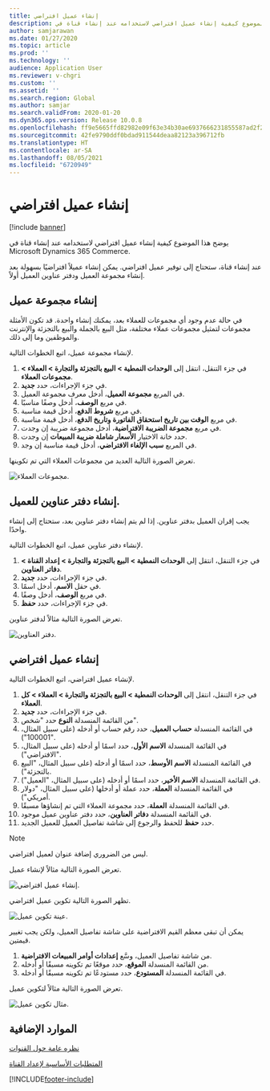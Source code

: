 ```yaml
---
title: إنشاء عميل افتراضي
description: يوضح هذا الموضوع كيفية إنشاء عميل افتراضي لاستخدامه عند إنشاء قناة في Microsoft Dynamics 365 Commerce.
author: samjarawan
ms.date: 01/27/2020
ms.topic: article
ms.prod: ''
ms.technology: ''
audience: Application User
ms.reviewer: v-chgri
ms.custom: ''
ms.assetid: ''
ms.search.region: Global
ms.author: samjar
ms.search.validFrom: 2020-01-20
ms.dyn365.ops.version: Release 10.0.8
ms.openlocfilehash: ff9e5665ffd82982e09f63e34b30ae6937666231855587ad2f27c5231ead8419
ms.sourcegitcommit: 42fe9790ddf0bdad911544deaa82123a396712fb
ms.translationtype: HT
ms.contentlocale: ar-SA
ms.lasthandoff: 08/05/2021
ms.locfileid: "6720949"
---
```

# <a name="create-a-default-customer"></a>إنشاء عميل افتراضي

[!include [banner](includes/banner.md)]

يوضح هذا الموضوع كيفية إنشاء عميل افتراضي لاستخدامه عند إنشاء قناة في Microsoft Dynamics 365 Commerce.

عند إنشاء قناة، ستحتاج إلى توفير عميل افتراضي. يمكن إنشاء عميلاً افتراضيًا بسهولة بعد إنشاء مجموعة العميل ودفتر عناوين العميل أولاً.

## <a name="create-a-customer-group"></a>إنشاء مجموعة عميل

في حالة عدم وجود أي مجموعات للعملاء بعد، يمكنك إنشاء واحدة. قد تكون الأمثلة مجموعات لتمثيل مجموعات عملاء مختلفة، مثل البيع بالجملة والبيع بالتجزئة والإنترنت والموظفين وما إلى ذلك.

لإنشاء مجموعة عميل، اتبع الخطوات التالية.

1. في جزء التنقل، انتقل إلى **الوحدات النمطية \> البيع بالتجزئة والتجارة \> العملاء \> مجموعات العملاء**.
1. في جزء الإجراءات، حدد **جديد**.
1. في المربع **مجموعة العميل**، أدخل معرف مجموعة العميل.
1. في مربع **الوصف**، أدخل وصفًا مناسبًا.
1. في مربع **شروط الدفع**، أدخل قيمة مناسبة.
1. في مربع **‏‫الوقت بين تاريخ استحقاق الفاتورة وتاريخ الدفع‬**، أدخل قيمة مناسبة.
1. في مربع **مجموعة الضريبة الافتراضية**، أدخل مجموعة ضريبة إن وجدت.
1. حدد خانة الاختيار **الأسعار شاملة ضريبة المبيعات** إن وجدت.
1. في المربع **‏‫سبب الإلغاء الافتراضي‬**، أدخل قيمة مناسبة إن وجد.

تعرض الصورة التالية العديد من مجموعات العملاء التي تم تكوينها.

![مجموعات العملاء.](media/customer-groups.png)

## <a name="create-a-customer-address-book"></a>إنشاء دفتر عناوين للعميل.

يجب إقران العميل بدفتر عناوين. إذا لم يتم إنشاء دفتر عناوين بعد، ستحتاج إلى إنشاء واحدًا.

لإنشاء دفتر عناوين عميل، اتبع الخطوات التالية.

1. في جزء التنقل، انتقل إلى **الوحدات النمطية \> البيع بالتجزئة والتجارة \> إعداد القناة \> دفاتر العناوين**.
1. في جزء الإجراءات، حدد **جديد**.
1. في حقل **الاسم**، أدخل اسمًا.
1. في مربع **الوصف**، أدخل وصفًا.
1. في جزء الإجراءات، حدد **حفظ**.

تعرض الصورة التالية مثالاً لدفتر عناوين.

![دفتر العناوين.](media/address-book.png)

## <a name="create-a-default-customer"></a>إنشاء عميل افتراضي

لإنشاء عميل افتراضي، اتبع الخطوات التالية.

1. في جزء التنقل، انتقل إلى **الوحدات النمطية \> البيع بالتجزئة والتجارة \> العملاء \> كل العملاء**.
1. في جزء الإجراءات، حدد **جديد**.
1. من القائمة المنسدلة **النوع** حدد "شخص".
1. في القائمة المنسدلة **حساب العميل**، حدد رقم حساب أو أدخله (على سبيل المثال، "100001").
1. في القائمة المنسدلة **الاسم الأول**، حدد اسمًا أو أدخله (على سبيل المثال، "الافتراضي").
1. في القائمة المنسدلة **الاسم الأوسط**، حدد اسمًا أو أدخله (على سبيل المثال، "البيع بالتجزئة").
1. في القائمة المنسدلة **الاسم الأخير**، حدد اسمًا أو أدخله (على سبيل المثال، "العميل").
1. في القائمة المنسدلة **العملة**، حدد عملة أو أدخلها (على سبيل المثال، "دولار أمريكي").
1. في القائمة المنسدلة **العملة**، حدد مجموعة العملاء التي تم إنشاؤها مسبقًا.
1. في القائمة المنسدلة **دفاتر العناوين**، حدد دفتر عناوين عميل موجود.
1. حدد **حفظ** للحفظ والرجوع إلى شاشة تفاصيل العميل للعميل الجديد.

> [!NOTE]
> ليس من الضروري إضافة عنوان لعميل افتراضي.

تعرض الصورة التالية مثالاً لإنشاء عميل.

![إنشاء عميل افتراضي.](media/default-customer-creation.png)

تظهر الصورة التالية تكوين عميل افتراضي.

![عينة تكوين عميل.](media/default-customer-configuration1.png)

يمكن أن تبقى معظم القيم الافتراضية على شاشة تفاصيل العميل، ولكن يجب تغيير قيمتين.

1. من شاشة تفاصيل العميل، وسَّع **إعدادات أوامر المبيعات الافتراضية**.
1. من القائمة المنسدلة **الموقع**، حدد موقعًا تم تكوينه مسبقًا أو أدخله.
1. في القائمة المنسدلة **المستودع**، حدد مستودعًا تم تكوينه مسبقًا أو أدخله.

تعرض الصورة التالية مثالاً لتكوين عميل.

![مثال تكوين عميل.](media/default-customer-configuration2.png)

## <a name="additional-resources"></a>الموارد الإضافية

[نظره عامة حول القنوات](channels-overview.md)

[المتطلبات الأساسية لإعداد القناة](channels-prerequisites.md)


[!INCLUDE[footer-include](../includes/footer-banner.md)]
